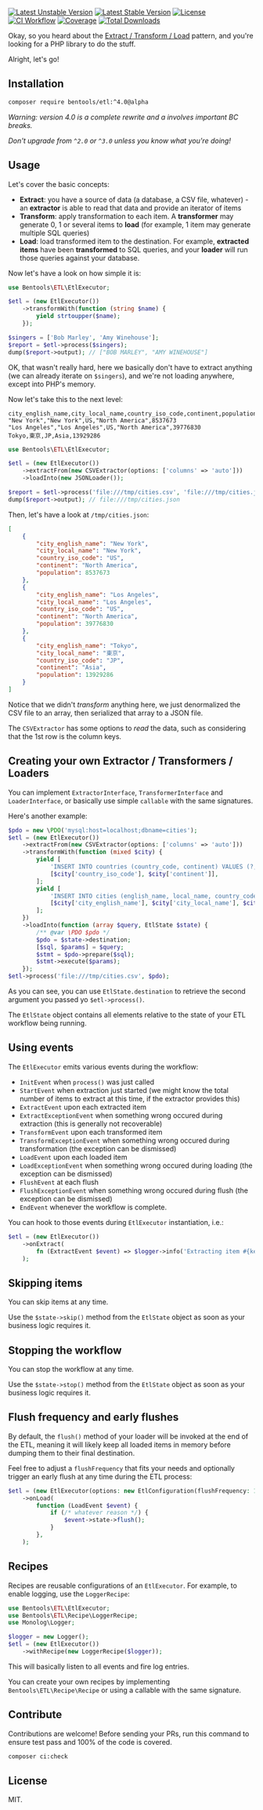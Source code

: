 [![Latest Unstable Version](http://poser.pugx.org/bentools/etl/v/unstable)](https://packagist.org/packages/bentools/etl)
[![Latest Stable Version](https://poser.pugx.org/bentools/etl/v/stable)](https://packagist.org/packages/bentools/etl)
[![License](https://poser.pugx.org/bentools/etl/license)](https://packagist.org/packages/bentools/etl)
[![CI Workflow](https://github.com/bpolaszek/bentools-etl/actions/workflows/ci.yml/badge.svg)](https://github.com/bpolaszek/bentools-etl/actions/workflows/ci.yml)
[![Coverage](https://codecov.io/gh/bpolaszek/bentools-etl/branch/main/graph/badge.svg?token=L5ulTaymbt)](https://codecov.io/gh/bpolaszek/bentools-etl)
[![Total Downloads](https://poser.pugx.org/bentools/etl/downloads)](https://packagist.org/packages/bentools/etl)

Okay, so you heard about the [Extract / Transform / Load](https://en.wikipedia.org/wiki/Extract,_transform,_load) pattern,
and you're looking for a PHP library to do the stuff.

Alright, let's go!

Installation
------------

```bash
composer require bentools/etl:^4.0@alpha
```

_Warning: version  4.0 is a complete rewrite and a involves important BC breaks._

_Don't upgrade from `^2.0` or `^3.0` unless you know what you're doing!_

Usage
-----

Let's cover the basic concepts:
- **Extract**: you have a source of data (a database, a CSV file, whatever) - an **extractor** is able to read that data and provide an iterator of items
- **Transform**: apply transformation to each item. A **transformer** may generate 0, 1 or several items to **load** (for example, 1 item may generate multiple SQL queries)
- **Load**: load transformed item to the destination. For example, **extracted items** have been **transformed** to SQL queries, and your **loader** will run those queries against your database.

Now let's have a look on how simple it is:

```php
use Bentools\ETL\EtlExecutor;

$etl = (new EtlExecutor())
    ->transformWith(function (string $name) {
        yield strtoupper($name);
    });

$singers = ['Bob Marley', 'Amy Winehouse'];
$report = $etl->process($singers);
dump($report->output); // ["BOB MARLEY", "AMY WINEHOUSE"]
```

OK, that wasn't really hard, here we basically don't have to extract anything (we can already iterate on `$singers`),
and we're not loading anywhere, except into PHP's memory.

Now let's take this to the next level:

```csv
city_english_name,city_local_name,country_iso_code,continent,population
"New York","New York",US,"North America",8537673
"Los Angeles","Los Angeles",US,"North America",39776830
Tokyo,東京,JP,Asia,13929286
```

```php
use Bentools\ETL\EtlExecutor;

$etl = (new EtlExecutor())
    ->extractFrom(new CSVExtractor(options: ['columns' => 'auto']))
    ->loadInto(new JSONLoader());

$report = $etl->process('file:///tmp/cities.csv', 'file:///tmp/cities.json');
dump($report->output); // file:///tmp/cities.json
```

Then, let's have a look at `/tmp/cities.json`:
```json
[
    {
        "city_english_name": "New York",
        "city_local_name": "New York",
        "country_iso_code": "US",
        "continent": "North America",
        "population": 8537673
    },
    {
        "city_english_name": "Los Angeles",
        "city_local_name": "Los Angeles",
        "country_iso_code": "US",
        "continent": "North America",
        "population": 39776830
    },
    {
        "city_english_name": "Tokyo",
        "city_local_name": "東京",
        "country_iso_code": "JP",
        "continent": "Asia",
        "population": 13929286
    }
]
```

Notice that we didn't _transform_ anything here, we just denormalized the CSV file to an array, then serialized that array to a JSON file.

The `CSVExtractor` has some options to _read_ the data, such as considering that the 1st row is the column keys.

Creating your own Extractor / Transformers / Loaders
--------------------------------------------------

You can implement `ExtractorInterface`, `TransformerInterface` and `LoaderInterface`, or basically use simple `callable` with the same signatures.

Here's another example:
```php
$pdo = new \PDO('mysql:host=localhost;dbname=cities');
$etl = (new EtlExecutor())
    ->extractFrom(new CSVExtractor(options: ['columns' => 'auto']))
    ->transformWith(function (mixed $city) {
        yield [
            'INSERT INTO countries (country_code, continent) VALUES (?, ?)',
            [$city['country_iso_code'], $city['continent']],
        ];
        yield [
            'INSERT INTO cities (english_name, local_name, country_code, population)',
            [$city['city_english_name'], $city['city_local_name'], $city['country_code'], $city['population']],
        ];
    })
    ->loadInto(function (array $query, EtlState $state) {
        /** @var \PDO $pdo */
        $pdo = $state->destination;
        [$sql, $params] = $query;
        $stmt = $pdo->prepare($sql);
        $stmt->execute($params);
    });
$etl->process('file:///tmp/cities.csv', $pdo);
```

As you can see, you can use `EtlState.destination` to retrieve the second argument you passed yo `$etl->process()`.

The `EtlState` object contains all elements relative to the state of your ETL workflow being running.

Using events
------------

The `EtlExecutor` emits various events during the workflow:
- `InitEvent` when `process()` was just called
- `StartEvent` when extraction just started (we might know the total number of items to extract at this time, if the extractor provides this)
- `ExtractEvent` upon each extracted item
- `ExtractExceptionEvent` when something wrong occured during extraction (this is generally not recoverable)
- `TransformEvent` upon each transformed item
- `TransformExceptionEvent` when something wrong occured during transformation (the exception can be dismissed)
- `LoadEvent` upon each loaded item
- `LoadExceptionEvent` when something wrong occured during loading (the exception can be dismissed)
- `FlushEvent` at each flush
- `FlushExceptionEvent` when something wrong occured during flush (the exception can be dismissed)
- `EndEvent` whenever the workflow is complete.

You can hook to those events during `EtlExecutor` instantiation, i.e.:

```php
$etl = (new EtlExecutor())
    ->onExtract(
        fn (ExtractEvent $event) => $logger->info('Extracting item #{key}', ['key' => $event->state->currentItemKey]),
    );
```

Skipping items
--------------

You can skip items at any time.

Use the `$state->skip()` method from the `EtlState` object as soon as your business logic requires it.

Stopping the workflow
---------------------

You can stop the workflow at any time.

Use the `$state->stop()` method from the `EtlState` object as soon as your business logic requires it.

Flush frequency and early flushes
---------------------------------

By default, the `flush()` method of your loader will be invoked at the end of the ETL, 
meaning it will likely keep all loaded items in memory before dumping them to their final destination.

Feel free to adjust a `flushFrequency` that fits your needs 
and optionally trigger an early flush at any time during the ETL process:

```php
$etl = (new EtlExecutor(options: new EtlConfiguration(flushFrequency: 10)))
    ->onLoad(
        function (LoadEvent $event) {
            if (/* whatever reason */) {
                $event->state->flush();
            }
        },
    );
```

Recipes
-------

Recipes are reusable configurations of an `EtlExecutor`.
For example, to enable logging, use the `LoggerRecipe`:

```php
use Bentools\ETL\EtlExecutor;
use Bentools\ETL\Recipe\LoggerRecipe;
use Monolog\Logger;

$logger = new Logger();
$etl = (new EtlExecutor())
    ->withRecipe(new LoggerRecipe($logger));
```

This will basically listen to all events and fire log entries.

You can create your own recipes by implementing `Bentools\ETL\Recipe\Recipe` or using a callable with the same signature.

Contribute
----------

Contributions are welcome! 
Before sending your PRs, run this command to ensure test pass and 100% of the code is covered.

```bash
composer ci:check
```

License
-------

MIT.
